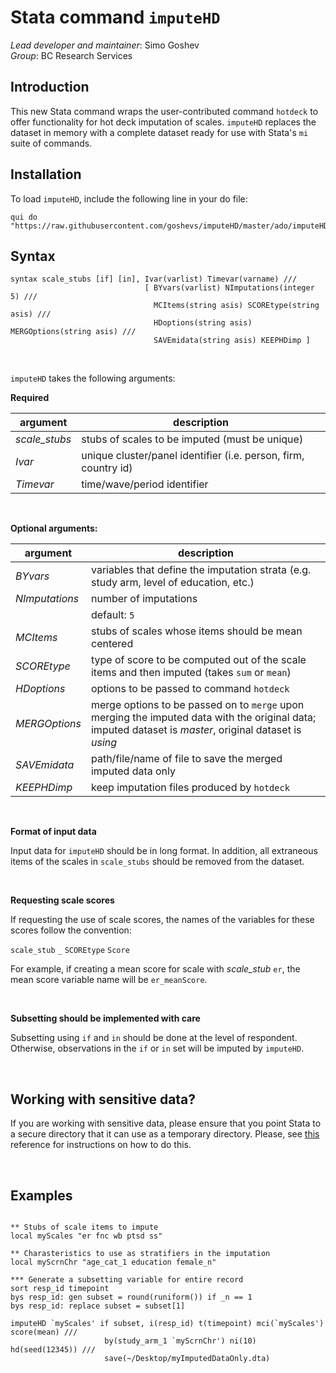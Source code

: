 Stata command `imputeHD`
===

*Lead developer and maintainer*: Simo Goshev  
*Group*: BC Research Services


Introduction
---

This new Stata command wraps the user-contributed command `hotdeck` to 
offer functionality for hot deck imputation of scales. `imputeHD`
replaces the dataset in memory with a complete dataset ready for use with 
Stata's `mi` suite of commands.



Installation
---

To load `imputeHD`, include the following line in your do file:

```
qui do "https://raw.githubusercontent.com/goshevs/imputeHD/master/ado/imputeHD.ado"
```


Syntax
---

```
syntax scale_stubs [if] [in], Ivar(varlist) Timevar(varname) /// 
                              [ BYvars(varlist) NImputations(integer 5) ///
                                MCItems(string asis) SCOREtype(string asis) /// 
                                HDoptions(string asis) MERGOptions(string asis) ///
                                SAVEmidata(string asis) KEEPHDimp ]
```

<br>

`imputeHD` takes the following arguments:

**Required**

| argument      | description            |
|---------------|------------------------|
| *scale_stubs* | stubs of scales to be imputed (must be unique) |
| *Ivar*        | unique cluster/panel identifier (i.e. person, firm, country id) |
| *Timevar*     | time/wave/period identifier |

<br>

**Optional arguments:**

| argument       | description            |
|----------------|------------------------|
| *BYvars*       | variables that define the imputation strata (e.g. study arm, level of education, etc.) |
| *NImputations* | number of imputations |
|                | default: `5` |
| *MCItems*      | stubs of scales whose items should be mean centered |
| *SCOREtype*    | type of score to be computed out of the scale items and then imputed (takes `sum` or `mean`) |
| *HDoptions*    | options to be passed to command `hotdeck` |
| *MERGOptions*  | merge options to be passed on to `merge` upon merging the imputed data with the original data; imputed dataset is *master*, original dataset is *using* |
| *SAVEmidata*   | path/file/name of file to save the merged imputed data only |
| *KEEPHDimp*    | keep imputation files produced by `hotdeck` |
 

<br>

**Format of input data**

Input data for `imputeHD` should be in long format. In addition, all extraneous items 
of the scales in `scale_stubs` should be removed from the dataset.

<br>

**Requesting scale scores**

If requesting the use of scale scores, the names of the variables for these scores follow the convention:

`scale_stub` `_` `SCOREtype` `Score`

For example, if creating a mean score for scale with *scale_stub* `er`, the mean score 
variable name will be `er_meanScore`.

<br>

**Subsetting should be implemented with care**

Subsetting using `if` and `in` should be done at the level of respondent. Otherwise, 
observations in the `if` or `in` set will be imputed by `imputeHD`.

<br>

Working with sensitive data?
---

If you are working with sensitive data, please ensure that you point
Stata to a secure directory that it can use as a temporary directory.
Please, see
[this](https://www.stata.com/support/faqs/data-management/statatmp-environment-variable/)
reference for instructions on how to do this.

<br>

Examples
---

```	

** Stubs of scale items to impute
local myScales "er fnc wb ptsd ss"   

** Charasteristics to use as stratifiers in the imputation
local myScrnChr "age_cat_1 education female_n"     

*** Generate a subsetting variable for entire record
sort resp_id timepoint
bys resp_id: gen subset = round(runiform()) if _n == 1
bys resp_id: replace subset = subset[1]

imputeHD `myScales' if subset, i(resp_id) t(timepoint) mci(`myScales') score(mean) ///
                     by(study_arm_1 `myScrnChr') ni(10) hd(seed(12345)) ///
                     save(~/Desktop/myImputedDataOnly.dta)

 
```
